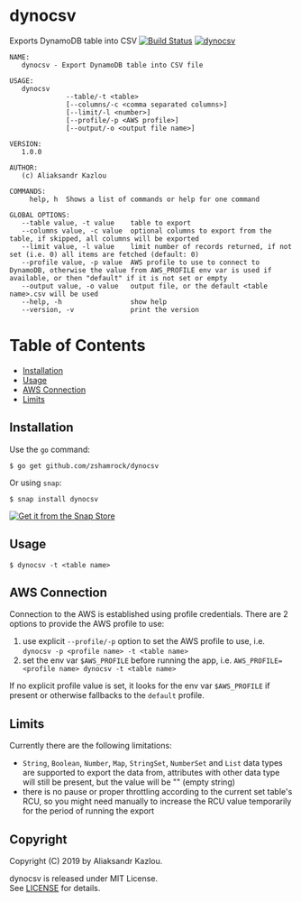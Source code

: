 # dynocsv

Exports DynamoDB table into CSV [![Build Status](https://travis-ci.org/zshamrock/vmx.svg?branch=master)](https://travis-ci.org/zshamrock/dynocsv) [![dynocsv](https://snapcraft.io/dynocsv/badge.svg)](https://snapcraft.io/dynocsv)                                                                                                                                                    

```
NAME:
   dynocsv - Export DynamoDB table into CSV file

USAGE:
   dynocsv
              --table/-t <table>
              [--columns/-c <comma separated columns>]
              [--limit/-l <number>]
              [--profile/-p <AWS profile>]
              [--output/-o <output file name>]

VERSION:
   1.0.0

AUTHOR:
   (c) Aliaksandr Kazlou

COMMANDS:
     help, h  Shows a list of commands or help for one command

GLOBAL OPTIONS:
   --table value, -t value    table to export
   --columns value, -c value  optional columns to export from the table, if skipped, all columns will be exported
   --limit value, -l value    limit number of records returned, if not set (i.e. 0) all items are fetched (default: 0)
   --profile value, -p value  AWS profile to use to connect to DynamoDB, otherwise the value from AWS_PROFILE env var is used if available, or then "default" if it is not set or empty
   --output value, -o value   output file, or the default <table name>.csv will be used
   --help, -h                 show help
   --version, -v              print the version
```

Table of Contents
=================

* [Installation](#installation)
* [Usage](#usage)
* [AWS Connection](#aws-connection)
* [Limits](#limits)

## Installation                                                                                                                                              
                                                                                                                                                             
Use the `go` command:                                                                                                                                        
                                                                                                                                                             
    $ go get github.com/zshamrock/dynocsv
    
Or using `snap`:                                                                                                                                             
                                                                                                                                                             
    $ snap install dynocsv                                                                                                                                   
                                                                                                                                                             
[![Get it from the Snap Store](https://snapcraft.io/static/images/badges/en/snap-store-black.svg)](https://snapcraft.io/dynocsv)

## Usage                                                                                                                                                     
                                                                                                                                                             
    $ dynocsv -t <table name>
    
## AWS Connection

Connection to the AWS is established using profile credentials. There are 2 options to provide the AWS profile to use:

1. use explicit `--profile/-p` option to set the AWS profile to use, i.e. `dynocsv -p <profile name> -t <table name>`
2. set the env var `$AWS_PROFILE` before running the app, i.e. `AWS_PROFILE=<profile name> dynocsv -t <table name>`

If no explicit profile value is set, it looks for the env var `$AWS_PROFILE` if present or otherwise fallbacks to the `default` profile.

## Limits

Currently there are the following limitations:

- `String`, `Boolean`, `Number`, `Map`, `StringSet`, `NumberSet` and `List` data types are supported to export the data 
    from, attributes with other data type will still be present, but the value will be "" (empty string)
- there is no pause or proper throttling according to the current set table's RCU, so you might need manually to 
    increase the RCU value temporarily for the period of running the export
    
## Copyright                                                                                                                                                 
                                                                                                                                                             
Copyright (C) 2019 by Aliaksandr Kazlou.                                                                                                                     
                                                                                                                                                             
dynocsv is released under MIT License.                                                                                                                       
See [LICENSE](https://github.com/zshamrock/dynocsv/blob/master/LICENSE) for details.      
